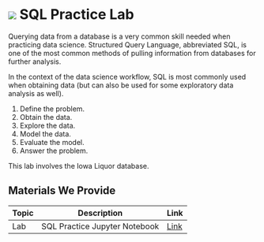 # ![](https://ga-dash.s3.amazonaws.com/production/assets/logo-9f88ae6c9c3871690e33280fcf557f33.png) SQL Practice Lab

Querying data from a database is a very common skill needed when practicing data science. Structured Query Language, abbreviated SQL, is one of the most common methods of pulling information from databases for further analysis.

In the context of the data science workflow, SQL is most commonly used when obtaining data (but can also be used for some exploratory data analysis as well).

1. Define the problem.
2. Obtain the data.
3. Explore the data.
4. Model the data.
5. Evaluate the model.
6. Answer the problem.

This lab involves the Iowa Liquor database.

## Materials We Provide


| Topic | Description | Link |
| --- | --- | --- |
| Lab |  SQL Practice Jupyter Notebook | [Link](./starter-code.ipynb)|
